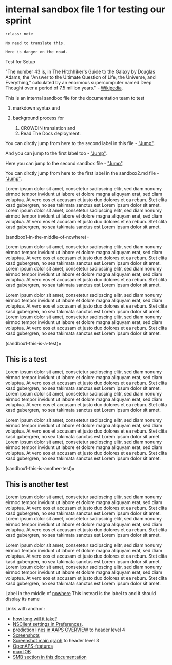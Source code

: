 # internal sandbox file 1 for testing our sprint

```{admonition} no need to translate this
:class: note

No need to translate this.
```

```{danger}
Here is danger on the road.
```

Test for Setup

"The number 43 is, in The Hitchhiker's Guide to the Galaxy by Douglas Adams, the "Answer to the Ultimate Question of Life, the Universe, and Everything," calculated by an enormous supercomputer named Deep Thought over a period of 7.5 million years." - [Wikipedia](https://en.wikipedia.org/wiki/42_(number)).

This is an internal sandbox file for the documentation team to test 

1. markdown syntax and 

1. background process for 
    1. CROWDIN translation and
    2. Read The Docs deployment.

You can dirctly jump from here to the second label in this file - ["Jump"](#this-is-another-test).

And you can jump to the first label too - ["Jump"](#this-is-a-test).

Here you can jump to the second sandbox file - ["Jump"](./MoveTest/sandbox2.md).

You can dirctly jump from here to the first label in the sandbox2.md file - ["Jump"](./MoveTest/sandbox2.md#this-is-a-test).

Lorem ipsum dolor sit amet, consetetur sadipscing elitr, sed diam nonumy eirmod tempor invidunt ut labore et dolore magna aliquyam erat, sed diam voluptua. At vero eos et accusam et justo duo dolores et ea rebum. Stet clita kasd gubergren, no sea takimata sanctus est Lorem ipsum dolor sit amet. Lorem ipsum dolor sit amet, consetetur sadipscing elitr, sed diam nonumy eirmod tempor invidunt ut labore et dolore magna aliquyam erat, sed diam voluptua. At vero eos et accusam et justo duo dolores et ea rebum. Stet clita kasd gubergren, no sea takimata sanctus est Lorem ipsum dolor sit amet.

(sandbox1-in-the-middle-of-nowhere)=

Lorem ipsum dolor sit amet, consetetur sadipscing elitr, sed diam nonumy eirmod tempor invidunt ut labore et dolore magna aliquyam erat, sed diam voluptua. At vero eos et accusam et justo duo dolores et ea rebum. Stet clita kasd gubergren, no sea takimata sanctus est Lorem ipsum dolor sit amet. Lorem ipsum dolor sit amet, consetetur sadipscing elitr, sed diam nonumy eirmod tempor invidunt ut labore et dolore magna aliquyam erat, sed diam voluptua. At vero eos et accusam et justo duo dolores et ea rebum. Stet clita kasd gubergren, no sea takimata sanctus est Lorem ipsum dolor sit amet.

Lorem ipsum dolor sit amet, consetetur sadipscing elitr, sed diam nonumy eirmod tempor invidunt ut labore et dolore magna aliquyam erat, sed diam voluptua. At vero eos et accusam et justo duo dolores et ea rebum. Stet clita kasd gubergren, no sea takimata sanctus est Lorem ipsum dolor sit amet. Lorem ipsum dolor sit amet, consetetur sadipscing elitr, sed diam nonumy eirmod tempor invidunt ut labore et dolore magna aliquyam erat, sed diam voluptua. At vero eos et accusam et justo duo dolores et ea rebum. Stet clita kasd gubergren, no sea takimata sanctus est Lorem ipsum dolor sit amet.

(sandbox1-this-is-a-test)=
## This is a test

Lorem ipsum dolor sit amet, consetetur sadipscing elitr, sed diam nonumy eirmod tempor invidunt ut labore et dolore magna aliquyam erat, sed diam voluptua. At vero eos et accusam et justo duo dolores et ea rebum. Stet clita kasd gubergren, no sea takimata sanctus est Lorem ipsum dolor sit amet. Lorem ipsum dolor sit amet, consetetur sadipscing elitr, sed diam nonumy eirmod tempor invidunt ut labore et dolore magna aliquyam erat, sed diam voluptua. At vero eos et accusam et justo duo dolores et ea rebum. Stet clita kasd gubergren, no sea takimata sanctus est Lorem ipsum dolor sit amet.

Lorem ipsum dolor sit amet, consetetur sadipscing elitr, sed diam nonumy eirmod tempor invidunt ut labore et dolore magna aliquyam erat, sed diam voluptua. At vero eos et accusam et justo duo dolores et ea rebum. Stet clita kasd gubergren, no sea takimata sanctus est Lorem ipsum dolor sit amet. Lorem ipsum dolor sit amet, consetetur sadipscing elitr, sed diam nonumy eirmod tempor invidunt ut labore et dolore magna aliquyam erat, sed diam voluptua. At vero eos et accusam et justo duo dolores et ea rebum. Stet clita kasd gubergren, no sea takimata sanctus est Lorem ipsum dolor sit amet.

(sandbox1-this-is-another-test)=
## This is another test

Lorem ipsum dolor sit amet, consetetur sadipscing elitr, sed diam nonumy eirmod tempor invidunt ut labore et dolore magna aliquyam erat, sed diam voluptua. At vero eos et accusam et justo duo dolores et ea rebum. Stet clita kasd gubergren, no sea takimata sanctus est Lorem ipsum dolor sit amet. Lorem ipsum dolor sit amet, consetetur sadipscing elitr, sed diam nonumy eirmod tempor invidunt ut labore et dolore magna aliquyam erat, sed diam voluptua. At vero eos et accusam et justo duo dolores et ea rebum. Stet clita kasd gubergren, no sea takimata sanctus est Lorem ipsum dolor sit amet.

Lorem ipsum dolor sit amet, consetetur sadipscing elitr, sed diam nonumy eirmod tempor invidunt ut labore et dolore magna aliquyam erat, sed diam voluptua. At vero eos et accusam et justo duo dolores et ea rebum. Stet clita kasd gubergren, no sea takimata sanctus est Lorem ipsum dolor sit amet. Lorem ipsum dolor sit amet, consetetur sadipscing elitr, sed diam nonumy eirmod tempor invidunt ut labore et dolore magna aliquyam erat, sed diam voluptua. At vero eos et accusam et justo duo dolores et ea rebum. Stet clita kasd gubergren, no sea takimata sanctus est Lorem ipsum dolor sit amet.

Label in the middle of [nowhere](#sandbox1-in-the-middle-of-nowhere)
This instead is the label to [](#sandbox1-this-is-another-test) and it should display its name

Links with anchor : 
- [how long will it take?](../Getting-Started/PreparingForAaps.md#how-long-will-it-take-to-set-everything-up)
- [NSClient settings in Preferences](../SettingUpAaps/Preferences.md#nsclient).
- [prediction lines in AAPS OVERVIEW](../DailyLifeWithAaps/AapsScreens.md#prediction-lines) to header level 4
- [Screenshots](../DailyLifeWithAaps/AapsScreens.md)
- [Screenshot main graph](../DailyLifeWithAaps/AapsScreens.md#section-f---main-graph) to header level 3
- [OpenAPS-features](../DailyLifeWithAaps/KeyAapsFeatures.md#max-uh-a-temp-basal-can-be-set-to-openaps-max-basal)
- [max IOB](../DailyLifeWithAaps/KeyAapsFeatures.md#maximum-total-iob-openaps-cant-go-over-openaps-max-iob)
- [SMB section in this documentation](../DailyLifeWithAaps/KeyAapsFeatures.md#super-micro-bolus-smb)
